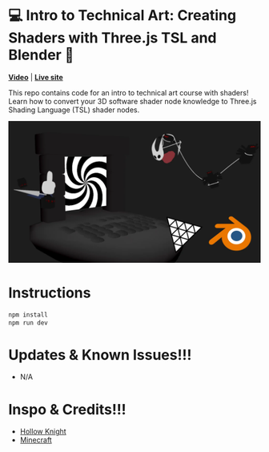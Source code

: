 # 💻 Intro to Technical Art: Creating Shaders with Three.js TSL and Blender 🎨

**[Video](https://youtu.be/6NYtMRXgCjk)** | **[Live site](https://intro-to-technical-art.vercel.app/)**

This repo contains code for an intro to technical art course with shaders! Learn how to convert your 3D software shader node knowledge to Three.js Shading Language (TSL) shader nodes.

![Page screenshot](public/media/og-image.webp?raw=true "Page screenshot")

# Instructions

```
npm install
npm run dev
```

# Updates & Known Issues!!!

- N/A

# Inspo & Credits!!!

- [Hollow Knight](https://www.hollowknight.com/)
- [Minecraft](https://minecraft.wiki/w/Spider)
